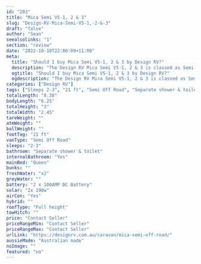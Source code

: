 ```yaml
---
id: "203"
title: "Mica Semi V5-1, 2 & 3"
slug: "Design-RV-Mica-Semi-V5-1,-2-&-3"
draft: "false"
author: "Sean"
seealsolinks: "1"
section: "review"
date: "2022-10-10T22:00:09+11:00"
meta:
  title: "Should I buy Mica Semi V5-1, 2 & 3 by Design RV?"
  description: "The Design RV Mica Semi V5-1, 2 & 3 is classed as Semi Off Road, and sleeps 2-3 people. It is Australian made and comes in at 21 ft. It generally has Separate shower & toilet."
  ogtitle: "Should I buy Mica Semi V5-1, 2 & 3 by Design RV?"
  ogdescription: "The Design RV Mica Semi V5-1, 2 & 3 is classed as Semi Off Road, and sleeps 2-3 people. It is Australian made and comes in at 21 ft. It generally has Separate shower & toilet."
categories: ["Design RV"]
tags: ["Sleeps 2-3", "21 ft", "Semi Off Road", "Separate shower & toilet", "Full height", "Price Unknown"]
totalLength: "8.38"
bodyLength: "6.25"
totalHeight: "3"
totalWidth: "2.45"
tareWeight: ""
atmWeight: ""
ballWeight: ""
footTag: "21 ft"
vanType: "Semi Off Road"
sleeps: "2-3"
bathroom: "Separate shower & toilet"
internalBathroom: "Yes"
mainBed: "Queen"
bunks: ""
freshWater: "x2"
greyWater: ""
battery: "2 x 100AMP DC Battery"
solar: "2x 190w"
airCon: "Yes"
hybrid: ""
roofType: "Full height"
towHitch: ""
price: "Contact Seller"
priceRangeMin: "Contact Seller"
priceRangeMax: "Contact Seller"
urlLink: "https://designrv.com.au/caravan/mica-semi-off-road/"
aussieMade: "Australian made"
noImage: ""
featured: "no"
---
```

